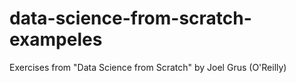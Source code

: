 # data-science-from-scratch-exampeles
Exercises from "Data Science from Scratch" by Joel Grus (O'Reilly)
